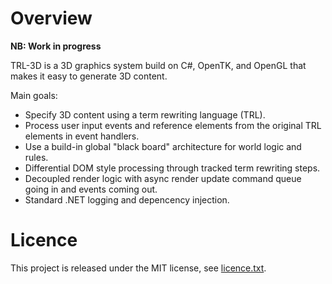 # Overview

**NB: Work in progress**

TRL-3D is a 3D graphics system build on C#, OpenTK, and OpenGL that makes it easy to generate 3D content.

Main goals:

* Specify 3D content using a term rewriting language (TRL).
* Process user input events and reference elements from the original TRL elements in event handlers.
* Use a build-in global "black board" architecture for world logic and rules.
* Differential DOM style processing through tracked term rewriting steps.
* Decoupled render logic with async render update command queue going in and events coming out.
* Standard .NET logging and depencency injection.

# Licence

This project is released under the MIT license, see [licence.txt](license.txt).
